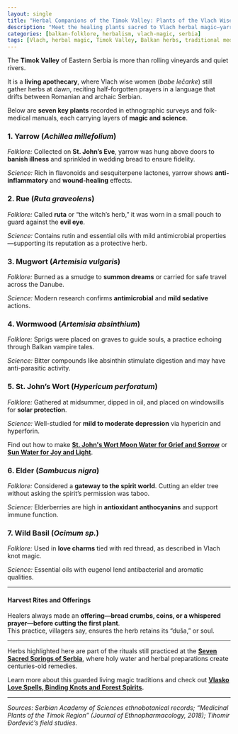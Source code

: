 ```yaml
---
layout: single
title: "Herbal Companions of the Timok Valley: Plants of the Vlach Wise Women"
description: "Meet the healing plants sacred to Vlach herbal magic—yarrow, rue, mugwort, and more—blending authentic folklore with modern phytochemistry."
categories: [balkan-folklore, herbalism, vlach-magic, serbia]
tags: [Vlach, herbal magic, Timok Valley, Balkan herbs, traditional medicine]
---
```


The **Timok Valley** of Eastern Serbia is more than rolling vineyards and quiet rivers.  

It is a **living apothecary**, where Vlach wise women (*babe lečarke*) still gather herbs at dawn, reciting half-forgotten prayers in a language that drifts between Romanian and archaic Serbian.

Below are **seven key plants** recorded in ethnographic surveys and folk-medical manuals, each carrying layers of **magic and science**.

### 1. Yarrow (*Achillea millefolium*)
*Folklore:* Collected on **St. John’s Eve**, yarrow was hung above doors to **banish illness** and sprinkled in wedding bread to ensure fidelity.  

*Science:* Rich in flavonoids and sesquiterpene lactones, yarrow shows **anti-inflammatory** and **wound-healing** effects.

### 2. Rue (*Ruta graveolens*)
*Folklore:* Called **ruta** or “the witch’s herb,” it was worn in a small pouch to guard against the **evil eye**.  

*Science:* Contains rutin and essential oils with mild antimicrobial properties—supporting its reputation as a protective herb.

### 3. Mugwort (*Artemisia vulgaris*)
*Folklore:* Burned as a smudge to **summon dreams** or carried for safe travel across the Danube.  

*Science:* Modern research confirms **antimicrobial** and **mild sedative** actions.

### 4. Wormwood (*Artemisia absinthium*)
*Folklore:* Sprigs were placed on graves to guide souls, a practice echoing through Balkan vampire tales.  

*Science:* Bitter compounds like absinthin stimulate digestion and may have anti-parasitic activity.

### 5. St. John’s Wort (*Hypericum perforatum*)
*Folklore:* Gathered at midsummer, dipped in oil, and placed on windowsills for **solar protection**.  

*Science:* Well-studied for **mild to moderate depression** via hypericin and hyperforin.

Find out how to make **[St. John's Wort Moon Water for Grief and Sorrow](/st-johns-wort-moon-water/)** or **[Sun Water for Joy and Light](/st-johns-wort-sun-water/)**.

### 6. Elder (*Sambucus nigra*)
*Folklore:* Considered a **gateway to the spirit world**. Cutting an elder tree without asking the spirit’s permission was taboo.  

*Science:* Elderberries are high in **antioxidant anthocyanins** and support immune function.

### 7. Wild Basil (*Ocimum sp.*)
*Folklore:* Used in **love charms** tied with red thread, as described in Vlach knot magic.  

*Science:* Essential oils with eugenol lend antibacterial and aromatic qualities.

---

#### Harvest Rites and Offerings
Healers always made an **offering—bread crumbs, coins, or a whispered prayer—before cutting the first plant**.  
This practice, villagers say, ensures the herb retains its “duša,” or soul.

---

Herbs highlighted here are part of the rituals still practiced at the **[Seven Sacred Springs of Serbia](/seven-sacred-springs-serbia/)**, where holy water and herbal preparations create centuries-old remedies.

Learn more about this guarded living magic traditions and check out **[Vlasko Love Spells, Binding Knots and Forest Spirits](/charms-vlach-healers/).**

---

*Sources: Serbian Academy of Sciences ethnobotanical records; “Medicinal Plants of the Timok Region” (Journal of Ethnopharmacology, 2018); Tihomir Đorđević’s field studies.*
